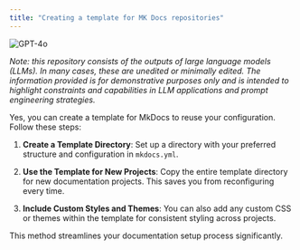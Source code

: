 ```yaml
---
title: "Creating a template for MK Docs repositories"
---
```

![GPT-4o](https://img.shields.io/badge/GPT--4o-3333FF?style=for-the-badge&logo=openai&logoColor=white)



*Note: this repository consists of the outputs of large language models (LLMs). In many cases, these are unedited or minimally edited. The information provided is for demonstrative purposes only and is intended to highlight constraints and capabilities in LLM applications and prompt engineering strategies.*


Yes, you can create a template for MkDocs to reuse your configuration. Follow these steps:

1. **Create a Template Directory**: Set up a directory with your preferred structure and configuration in `mkdocs.yml`.

2. **Use the Template for New Projects**: Copy the entire template directory for new documentation projects. This saves you from reconfiguring every time.

3. **Include Custom Styles and Themes**: You can also add any custom CSS or themes within the template for consistent styling across projects.

This method streamlines your documentation setup process significantly.